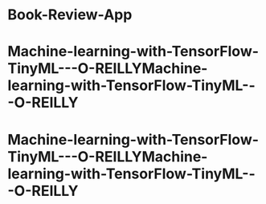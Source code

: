 # Book-Review-App
# Machine-learning-with-TensorFlow-TinyML---O-REILLYMachine-learning-with-TensorFlow-TinyML---O-REILLY
# Machine-learning-with-TensorFlow-TinyML---O-REILLYMachine-learning-with-TensorFlow-TinyML---O-REILLY
